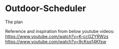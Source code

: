 # Outdoor-Scheduler

The plan


Reference and inspiration from below youtube videos:
https://www.youtube.com/watch?v=K-ccGZYRWzs
https://www.youtube.com/watch?v=9cKsq14Kfsw
